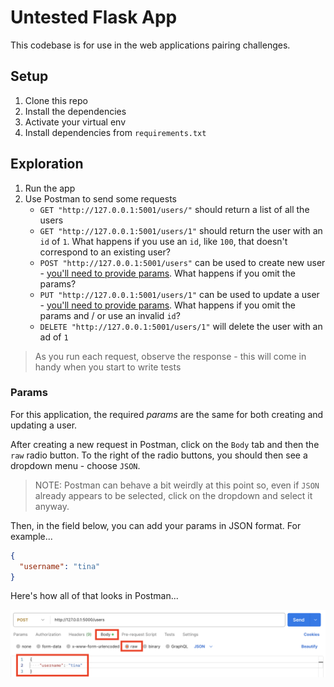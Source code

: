 # Untested Flask App

This codebase is for use in the web applications pairing challenges.

## Setup

1. Clone this repo
2. Install the dependencies
3. Activate your virtual env
4. Install dependencies from `requirements.txt`

## Exploration

1. Run the app
2. Use Postman to send some requests
   - `GET "http://127.0.0.1:5001/users/"` should return a list of all the users
   - `GET "http://127.0.0.1:5001/users/1"` should return the user with an `id` of `1`. What happens if you use an `id`, like `100`, that doesn't correspond to an existing user?
   - `POST "http://127.0.0.1:5001/users"` can be used to create new user - [you&#39;ll need to provide params](#params). What happens if you omit the params?
   - `PUT "http://127.0.0.1:5001/users/1"` can be used to update a user - [you&#39;ll need to provide params](#params). What happens if you omit the params and / or use an invalid `id`?
   - `DELETE "http://127.0.0.1:5001/users/1"` will delete the user with an ad of `1`

> As you run each request, observe the response - this will come in handy when you start to write tests

### Params

For this application, the required _params_ are the same for both creating and updating a user.

After creating a new request in Postman, click on the `Body` tab and then the `raw` radio button. To the right of the radio buttons, you should then see a dropdown menu - choose `JSON`.

> NOTE: Postman can behave a bit weirdly at this point so, even if `JSON` already appears to be selected, click on the dropdown and select it anyway.

Then, in the field below, you can add your params in JSON format. For example...

```json
{
  "username": "tina"
}
```

Here's how all of that looks in Postman...

![An image of the params required to create a user](./images/params_for_creating_a_user.png)
